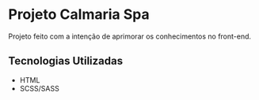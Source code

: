 # Projeto Calmaria Spa

Projeto feito com a intenção de aprimorar os conhecimentos no front-end.

## Tecnologias Utilizadas

- HTML
- SCSS/SASS

